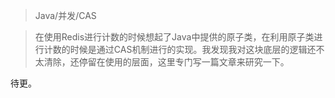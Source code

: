 > Java/并发/CAS

> 在使用Redis进行计数的时候想起了Java中提供的原子类，在利用原子类进行计数的时候是通过CAS机制进行的实现。我发现我对这块底层的逻辑还不太清除，还停留在使用的层面，这里专门写一篇文章来研究一下。

待更。
